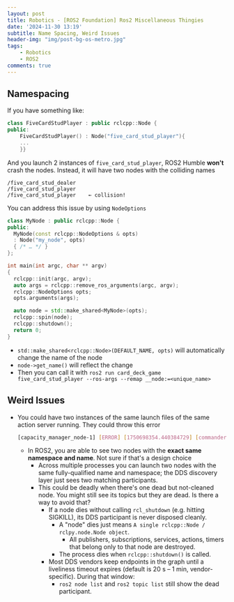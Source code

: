 ```yaml
---
layout: post
title: Robotics - [ROS2 Foundation] Ros2 Miscellaneous Thingies
date: '2024-11-30 13:19'
subtitle: Name Spacing, Weird Issues 
header-img: "img/post-bg-os-metro.jpg"
tags:
    - Robotics
    - ROS2
comments: true
---
```


## Namespacing

If you have something like:

```cpp
class FiveCardStudPlayer : public rclcpp::Node {
public:
    FiveCardStudPlayer() : Node("five_card_stud_player"){
    ...
    }}
```

And you launch 2 instances of `five_card_stud_player`, ROS2 Humble **won't** crash the nodes. Instead, it will have two nodes with the colliding names

```
/five_card_stud_dealer
/five_card_stud_player
/five_card_stud_player    ← collision!
```

You can address this issue by using `NodeOptions`

```cpp
class MyNode : public rclcpp::Node {
public:
  MyNode(const rclcpp::NodeOptions & opts)
  : Node("my_node", opts)
  { /* … */ }
};

int main(int argc, char ** argv)
{
  rclcpp::init(argc, argv);
  auto args = rclcpp::remove_ros_arguments(argc, argv);
  rclcpp::NodeOptions opts;
  opts.arguments(args);

  auto node = std::make_shared<MyNode>(opts);
  rclcpp::spin(node);
  rclcpp::shutdown();
  return 0;
}
```

- `std::make_shared<rclcpp::Node>(DEFAULT_NAME, opts)` will automatically change the name of the node
- `node->get_name()` will reflect the change
- Then you can call it with `ros2 run card_deck_game five_card_stud_player --ros-args --remap __node:=<unique_name>`

## Weird Issues

- You could have two instances of the same launch files of the same action server running. They could throw this error

    ```bash
    [capacity_manager_node-1] [ERROR] [1750698354.440384729] [commander.capacity_manager.rclcpp_action]: unknown result response, ignoring...
    ```

  - In ROS2, you are able to see two nodes with the **exact same namespace and name**. Not sure if that's a design choice
    - Across multiple processes you can launch two nodes with the same fully-qualified name and namespace; the DDS discovery layer just sees two matching participants.
    - This could be deadly when there's one dead but not-cleaned node. You might still see its topics but they are dead. Is there a way to avoid that?
      - If a node dies without calling `rcl_shutdown` (e.g. hitting SIGKILL), its DDS participant is never disposed cleanly.
        - A "node" dies just means `A single rclcpp::Node / rclpy.node.Node object`.
          - All publishers, subscriptions, services, actions, timers that belong only to that node are destroyed.
        - The process dies when `rclcpp::shutdown()` is called.
      - Most DDS vendors keep endpoints in the graph until a liveliness timeout expires (default is 20 s – 1 min, vendor-specific). During that window:
        - `ros2 node list` and `ros2 topic list` still show the dead participant.
